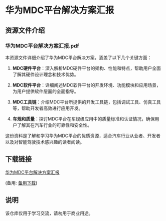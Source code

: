 # 华为MDC平台解决方案汇报

## 资源文件介绍

### 华为MDC平台解决方案汇报.pdf

本资源文件详细介绍了华为MDC平台解决方案，涵盖了以下几个关键方面：

1. **MDC硬件平台**：深入解析MDC硬件平台的架构、性能和特点，帮助用户全面了解其硬件设计理念和技术优势。

2. **MDC软件平台**：详细阐述MDC软件平台的开发环境、功能模块和应用场景，为用户提供软件层面的全面指导。

3. **MDC工具链**：介绍MDC平台所提供的开发工具链，包括调试工具、仿真工具等，帮助开发者高效进行应用开发。

4. **车规和质量**：探讨MDC平台在车规级应用中的质量标准和认证情况，确保用户了解其在汽车行业的可靠性和安全性。

这份资料是了解和学习华为MDC平台的优质资源，适合汽车行业从业者、开发者以及对智能驾驶技术感兴趣的读者阅读。

## 下载链接
[华为MDC平台解决方案汇报](https://pan.quark.cn/s/fe4004a2efba) 

(备用: [备用下载](https://pan.baidu.com/s/18LTy9sc2_M0fEa8if-7QDw?pwd=1234))

## 说明

该仓库仅用于学习交流，请勿用于商业用途。
